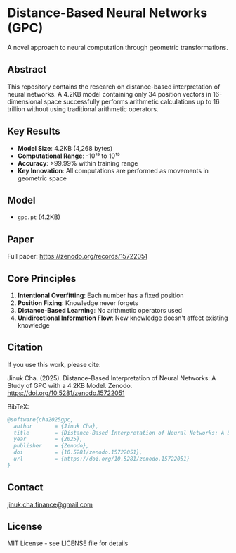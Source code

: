 # Distance-Based Neural Networks (GPC)
A novel approach to neural computation through geometric transformations.

## Abstract
This repository contains the research on distance-based interpretation of neural networks. A 4.2KB model containing only 34 position vectors in 16-dimensional space successfully performs arithmetic calculations up to 16 trillion without using traditional arithmetic operators.

## Key Results
* **Model Size**: 4.2KB (4,268 bytes)
* **Computational Range**: -10¹³ to 10¹³
* **Accuracy**: >99.99% within training range
* **Key Innovation**: All computations are performed as movements in geometric space

## Model
* `gpc.pt` (4.2KB)

## Paper
Full paper: https://zenodo.org/records/15722051

## Core Principles
1. **Intentional Overfitting**: Each number has a fixed position
2. **Position Fixing**: Knowledge never forgets
3. **Distance-Based Learning**: No arithmetic operators used
4. **Unidirectional Information Flow**: New knowledge doesn't affect existing knowledge

## Citation
If you use this work, please cite:

Jinuk Cha. (2025). Distance-Based Interpretation of Neural Networks: A Study of GPC with a 4.2KB Model. Zenodo. https://doi.org/10.5281/zenodo.15722051

BibTeX:
```bibtex
@software{cha2025gpc,
  author       = {Jinuk Cha},
  title        = {Distance-Based Interpretation of Neural Networks: A Study of GPC with a 4.2KB Model},
  year         = {2025},
  publisher    = {Zenodo},
  doi          = {10.5281/zenodo.15722051},
  url          = {https://doi.org/10.5281/zenodo.15722051}
}
```

## Contact
jinuk.cha.finance@gmail.com

## License
MIT License - see LICENSE file for details
